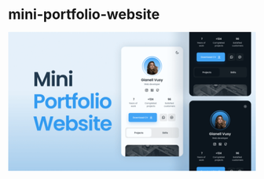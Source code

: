 # mini-portfolio-website

![](https://github.com/therogersak/mini-portfolio-website/blob/main/preview.png?raw=true)
